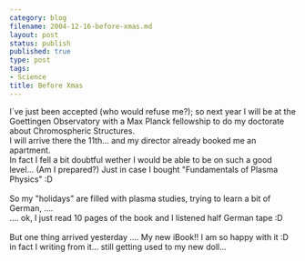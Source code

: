 ```yaml
--- 
category: blog
filename: 2004-12-16-before-xmas.md
layout: post
status: publish
published: true
type: post
tags: 
- Science
title: Before Xmas
---
```

I´ve just been accepted (who would refuse me?); so next year I will be at the Goettingen Observatory with a Max Planck fellowship to do my doctorate about Chromospheric Structures.
<br />I will arrive there the 11th... and my director already booked me an apartment.
<br />In fact I fell a bit  doubtful wether I would be able to be on such a good level... (Am I prepared?) Just in case I bought "Fundamentals of Plasma Physics" :D
<br />
<br />So my "holidays" are filled with plasma studies, trying to learn a bit of German, ....
<br />.... ok, I just read 10 pages of the book and I listened half German tape :D
<br />
<br />But one thing arrived yesterday .... My new iBook!! I am so happy with it :D in fact I writing from it... still getting used to my new doll...
<br />
<br />
